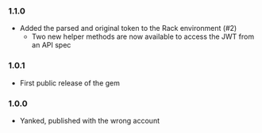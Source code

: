 ### 1.1.0

* Added the parsed and original token to the Rack environment (#2)
  * Two new helper methods are now available to access the JWT from an API spec

### 1.0.1

* First public release of the gem

### 1.0.0

* Yanked, published with the wrong account
